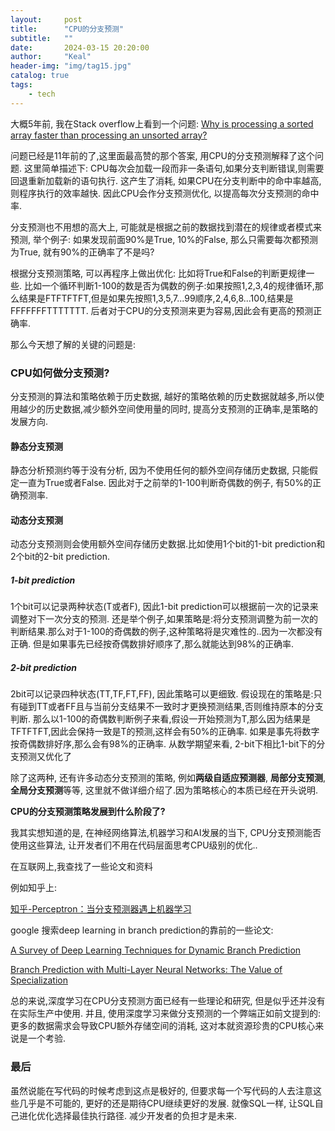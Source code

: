 ```yaml
---
layout:     post
title:      "CPU的分支预测"
subtitle:   ""
date:       2024-03-15 20:20:00
author:     "Keal"
header-img: "img/tag15.jpg"
catalog: true
tags:
    - tech
---
```


大概5年前, 我在Stack overflow上看到一个问题: [Why is processing a sorted array faster than processing an unsorted array?](https://stackoverflow.com/questions/11227809/why-is-processing-a-sorted-array-faster-than-processing-an-unsorted-array)

问题已经是11年前的了,这里面最高赞的那个答案, 用CPU的分支预测解释了这个问题. 这里简单描述下: CPU每次会加载一段而非一条语句,如果分支判断错误,则需要回退重新加载新的语句执行. 这产生了消耗, 如果CPU在分支判断中的命中率越高, 则程序执行的效率越快. 因此CPU会作分支预测优化, 以提高每次分支预测的命中率. 

分支预测也不用想的高大上, 可能就是根据之前的数据找到潜在的规律或者模式来预测, 举个例子: 如果发现前面90%是True, 10%的False, 那么只需要每次都预测为True, 就有90%的正确率了不是吗?

根据分支预测策略, 可以再程序上做出优化: 比如将True和False的判断更规律一些. 比如一个循环判断1-100的数是否为偶数的例子:如果按照1,2,3,4的规律循环,那么结果是FTFTFTFT,但是如果先按照1,3,5,7...99顺序,2,4,6,8...100,结果是FFFFFFFTTTTTTT. 后者对于CPU的分支预测来更为容易,因此会有更高的预测正确率. 

那么今天想了解的关键的问题是:

### **CPU如何做分支预测?**

分支预测的算法和策略依赖于历史数据, 越好的策略依赖的历史数据就越多,所以使用越少的历史数据,减少额外空间使用量的同时, 提高分支预测的正确率,是策略的发展方向.

#### 静态分支预测

静态分析预测约等于没有分析, 因为不使用任何的额外空间存储历史数据, 只能假定一直为True或者False. 因此对于之前举的1-100判断奇偶数的例子, 有50%的正确预测率.

#### 动态分支预测

动态分支预测则会使用额外空间存储历史数据.比如使用1个bit的1-bit prediction和2个bit的2-bit prediction. 

##### 1-bit prediction

1个bit可以记录两种状态(T或者F), 因此1-bit prediction可以根据前一次的记录来调整对下一次分支的预测. 还是举个例子,如果策略是:将分支预测调整为前一次的判断结果.那么对于1-100的奇偶数的例子,这种策略将是灾难性的..因为一次都没有正确. 但是如果事先已经按奇偶数排好顺序了,那么就能达到98%的正确率.

##### 2-bit prediction

2bit可以记录四种状态(TT,TF,FT,FF), 因此策略可以更细致. 假设现在的策略是:只有碰到TT或者FF且与当前分支结果不一致时才更换预测结果,否则维持原本的分支判断. 那么以1-100的奇偶数判断例子来看,假设一开始预测为T,那么因为结果是TFTFTFT,因此会保持一致是T的预测,这样会有50%的正确率. 如果是事先将数字按奇偶数排好序,那么会有98%的正确率. 从数学期望来看, 2-bit下相比1-bit下的分支预测又优化了

除了这两种, 还有许多动态分支预测的策略, 例如**两级自适应预测器**, **局部分支预测**, **全局分支预测**等等, 这里就不做详细介绍了.因为策略核心的本质已经在开头说明.

**CPU的分支预测策略发展到什么阶段了?**

我其实想知道的是, 在神经网络算法,机器学习和AI发展的当下, CPU分支预测能否使用这些算法, 让开发者们不用在代码层面思考CPU级别的优化.. 

在互联网上,我查找了一些论文和资料

例如知乎上:

[知乎-Perceptron：当分支预测器遇上机器学习](https://zhuanlan.zhihu.com/p/419866096)

google 搜索deep learning in branch prediction的靠前的一些论文:

[A Survey of Deep Learning Techniques for Dynamic Branch Prediction](https://arxiv.org/pdf/2112.14911.pdf)

[Branch Prediction with Multi-Layer Neural Networks: The Value of Specialization](https://par.nsf.gov/servlets/purl/10249272)

总的来说,深度学习在CPU分支预测方面已经有一些理论和研究, 但是似乎还并没有在实际生产中使用. 并且, 使用深度学习来做分支预测的一个弊端正如前文提到的: 更多的数据需求会导致CPU额外存储空间的消耗, 这对本就资源珍贵的CPU核心来说是一个考验.

### 最后

虽然说能在写代码的时候考虑到这点是极好的, 但要求每一个写代码的人去注意这些几乎是不可能的, 更好的还是期待CPU继续更好的发展. 就像SQL一样, 让SQL自己进化优化选择最佳执行路径. 减少开发者的负担才是未来.



